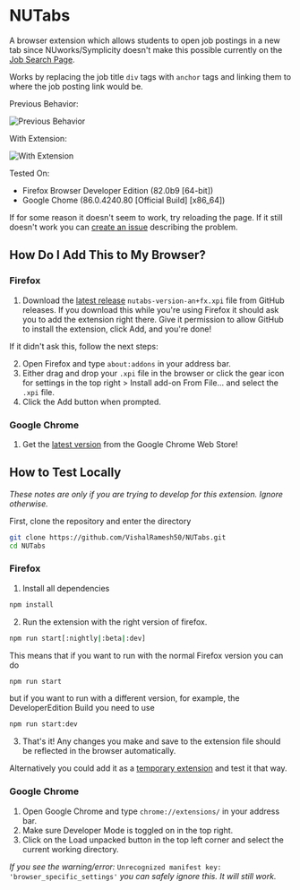 # NUTabs

A browser extension which allows students to open job postings in a new tab since NUworks/Symplicity doesn't make this possible currently on the [Job Search Page](https://northeastern-csm.symplicity.com/students/app/jobs/search).

Works by replacing the job title `div` tags with `anchor` tags and linking them to where the job posting link would be.

Previous Behavior:

![Previous Behavior](https://media.giphy.com/media/hGDkI9xANHf7PRc2H1/giphy.gif)

With Extension:

![With Extension](https://media.giphy.com/media/L8TGpHcnrnwc4atwgB/giphy.gif)

Tested On:

-   Firefox Browser Developer Edition (82.0b9 [64-bit])
-   Google Chome (86.0.4240.80 [Official Build] [x86_64])

If for some reason it doesn't seem to work, try reloading the page. If it still doesn't work you can [create an issue](https://github.com/VishalRamesh50/NUTabs/issues) describing the problem.

## How Do I Add This to My Browser?

### Firefox

1. Download the [latest release](https://github.com/VishalRamesh50/NUTabs/releases/latest) `nutabs-version-an+fx.xpi` file from GitHub releases. If you download this while you're using Firefox it should ask you to add the extension right there. Give it permission to allow GitHub to install the extension, click Add, and you're done!

If it didn't ask this, follow the next steps:

2. Open Firefox and type `about:addons` in your address bar.
3. Either drag and drop your `.xpi` file in the browser or click the gear icon for settings in the top right > Install add-on From File... and select the `.xpi` file.
4. Click the Add button when prompted.

### Google Chrome

1. Get the [latest version](https://chrome.google.com/webstore/detail/nutabs/phcefmljbehmneoegeokgmaboiklbnnf) from the Google Chrome Web Store!

## How to Test Locally

_These notes are only if you are trying to develop for this extension. Ignore otherwise._

First, clone the repository and enter the directory

```sh
git clone https://github.com/VishalRamesh50/NUTabs.git
cd NUTabs
```

### Firefox

1. Install all dependencies

```sh
npm install
```

2. Run the extension with the right version of firefox.

```sh
npm run start[:nightly|:beta|:dev]
```

This means that if you want to run with the normal Firefox version you can do

```sh
npm run start
```

but if you want to run with a different version, for example, the DeveloperEdition Build you need to use

```sh
npm run start:dev
```

3. That's it! Any changes you make and save to the extension file should be reflected in the browser automatically.

Alternatively you could add it as a [temporary extension](https://extensionworkshop.com/documentation/develop/temporary-installation-in-firefox/) and test it that way.

### Google Chrome

1. Open Google Chrome and type `chrome://extensions/` in your address bar.
2. Make sure Developer Mode is toggled on in the top right.
3. Click on the Load unpacked button in the top left corner and select the current working directory.

_If you see the warning/error:_ `Unrecognized manifest key: 'browser_specific_settings'` _you can safely ignore this. It will still work._
